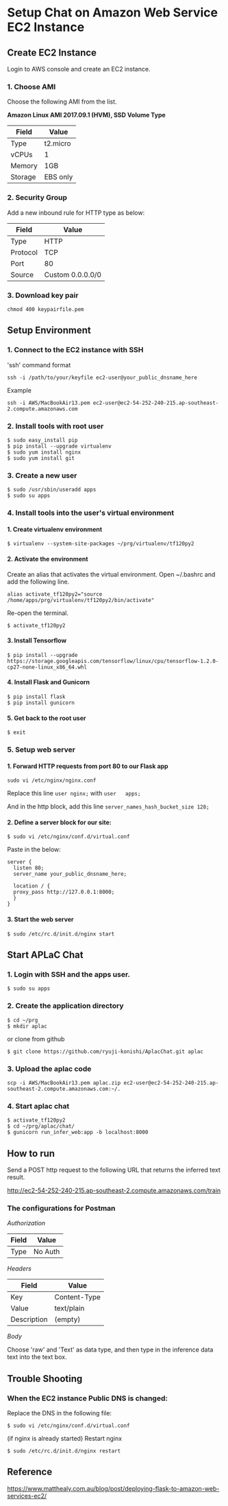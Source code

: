 # Setup Chat on Amazon Web Service EC2 Instance

## Create EC2 Instance
Login to AWS console and create an EC2 instance.
### 1. Choose AMI
Choose the following AMI from the list.

**Amazon Linux AMI 2017.09.1 (HVM), SSD Volume Type**

| Field  | Value |
| ------------- | ------------- |
| Type  |  t2.micro  |
| vCPUs  | 1  |
| Memory | 1GB |
| Storage | EBS only |

### 2. Security Group
Add a new inbound rule for HTTP type as below:

| Field  | Value |
| ------------- | ------------- |
| Type | HTTP |
| Protocol | TCP |
| Port | 80 |
| Source | Custom 0.0.0.0/0 |

### 3. Download key pair
```
chmod 400 keypairfile.pem
```

## Setup Environment

### 1. Connect to the EC2 instance with SSH
'ssh' command format
```
ssh -i /path/to/your/keyfile ec2-user@your_public_dnsname_here
```
Example
```
ssh -i AWS/MacBookAir13.pem ec2-user@ec2-54-252-240-215.ap-southeast-2.compute.amazonaws.com
```

### 2. Install tools with root user
```
$ sudo easy_install pip
$ pip install --upgrade virtualenv
$ sudo yum install nginx
$ sudo yum install git
```

### 3. Create a new user
```
$ sudo /usr/sbin/useradd apps
$ sudo su apps
```

### 4. Install tools into the user's virtual environment

#### 1. Create virtualenv environment
```
$ virtualenv --system-site-packages ~/prg/virtualenv/tf120py2
```

#### 2. Activate the environment
Create an alias that activates the virtual environment.
Open ~/.bashrc and add the following line.
```
alias activate_tf120py2="source /home/apps/prg/virtualenv/tf120py2/bin/activate"
```
Re-open the terminal.
```
$ activate_tf120py2
```

#### 3. Install Tensorflow
```
$ pip install --upgrade https://storage.googleapis.com/tensorflow/linux/cpu/tensorflow-1.2.0-cp27-none-linux_x86_64.whl
```

#### 4. Install Flask and Gunicorn
```
$ pip install flask
$ pip install gunicorn
```

#### 5. Get back to the root user
```
$ exit
```

### 5. Setup web server

#### 1. Forward HTTP requests from port 80 to our Flask app
```
sudo vi /etc/nginx/nginx.conf
```
Replace this line ```user nginx;``` with ```user   apps;```

And in the http block, add this line ```server_names_hash_bucket_size 128;```

#### 2. Define a server block for our site:
```
$ sudo vi /etc/nginx/conf.d/virtual.conf
```

Paste in the below:
```
server {
  listen 80;
  server_name your_public_dnsname_here;

  location / {
  proxy_pass http://127.0.0.1:8000;
  }
}
```

#### 3. Start the web server
```
$ sudo /etc/rc.d/init.d/nginx start
```

## Start APLaC Chat
### 1. Login with SSH and the apps user.
```
$ sudo su apps
```

### 2. Create the application directory
```
$ cd ~/prg
$ mkdir aplac
```

or clone from github
```
$ git clone https://github.com/ryuji-konishi/AplacChat.git aplac
```

### 3. Upload the aplac code
```
scp -i AWS/MacBookAir13.pem aplac.zip ec2-user@ec2-54-252-240-215.ap-southeast-2.compute.amazonaws.com:~/.
```

### 4. Start aplac chat
```
$ activate_tf120py2
$ cd ~/prg/aplac/chat/
$ gunicorn run_infer_web:app -b localhost:8000
```

## How to run
Send a POST http request to the following URL that returns the inferred text result.

http://ec2-54-252-240-215.ap-southeast-2.compute.amazonaws.com/train

### The configurations for Postman

_Authorization_

| Field  | Value |
| ------------- | ------------- |
| Type | No Auth |

_Headers_

| Field  | Value |
| ------------- | ------------- |
| Key | Content-Type |
| Value | text/plain |
| Description | (empty) |

_Body_

Choose 'raw' and 'Text' as data type, and then type in the inference data text into the text box.

## Trouble Shooting
### When the EC2 instance Public DNS is changed:
Replace the DNS in the following file:
```
$ sudo vi /etc/nginx/conf.d/virtual.conf
```
(if nginx is already started) Restart nginx
```
$ sudo /etc/rc.d/init.d/nginx restart
```

## Reference
https://www.matthealy.com.au/blog/post/deploying-flask-to-amazon-web-services-ec2/
